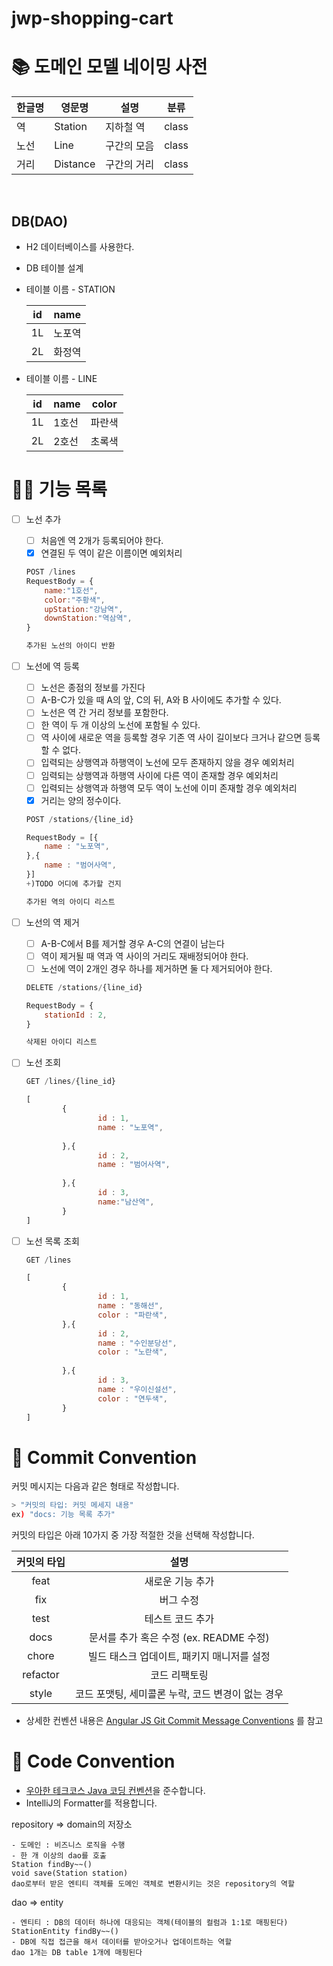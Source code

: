 # jwp-shopping-cart

# 📚 도메인 모델 네이밍 사전

| 한글명  | 영문명      | 설명      | 분류    |
|------|----------|---------|-------|
| 역    | Station  | 지하철 역   | class |
| 노선   | Line     | 구간의 모음  | class |
| 거리   | Distance | 구간의 거리  | class |

<br>

## DB(DAO)

- H2 데이터베이스를 사용한다.
- DB 테이블 설계
- 테이블 이름 - STATION

    | id | name |
    | --- | --- |
    | 1L | 노포역 |
    | 2L | 화정역 |

- 테이블 이름 - LINE

    | id | name | color |
    | --- | --- | --- |
    | 1L | 1호선 | 파란색 |
    | 2L | 2호선 | 초록색 |

# 👨‍🍳 기능 목록

- [ ]  노선 추가
    - [ ] 처음엔 역 2개가 등록되어야 한다.
    - [x] 연결된 두 역이 같은 이름이면 예외처리

   ```jsx
   POST /lines
   RequestBody = {
       name:"1호선",
       color:"주황색",
       upStation:"강남역",
       downStation:"역삼역",
   }
   ```

   ```jsx
   추가된 노선의 아이디 반환
   ```


- [ ]  노선에 역 등록
    - [ ] 노선은 종점의 정보를 가진다
    - [ ]  A-B-C가 있을 때 A의 앞, C의 뒤, A와 B 사이에도 추가할 수 있다.
    - [ ]  노선은 역 간 거리 정보를 포함한다.
    - [ ]  한 역이 두 개 이상의 노선에 포함될 수 있다.
    - [ ]  역 사이에 새로운 역을 등록할 경우 기존 역 사이 길이보다 크거나 같으면 등록할 수 없다.
    - [ ] 입력되는 상행역과 하행역이 노선에 모두 존재하지 않을 경우 예외처리
    - [ ] 임력되는 상행역과 하행역 사이에 다른 역이 존재할 경우 예외처리
    - [ ] 입력되는 상행역과 하행역 모두 역이 노선에 이미 존재할 경우 예외처리
    - [x]  거리는 양의 정수이다.

   ```jsx
   POST /stations/{line_id}
   
   RequestBody = [{
       name : "노포역",
   },{
       name : "범어사역",
   }]
   +)TODO 어디에 추가할 건지 
   ```

   ```jsx
   추가된 역의 아이디 리스트
   ```

- [ ]  노선의 역 제거
    - [ ]  A-B-C에서 B를 제거할 경우 A-C의 연결이 남는다
    - [ ]  역이 제거될 때 역과 역 사이의 거리도 재배정되어야 한다.
    - [ ]  노선에 역이 2개인 경우 하나를 제거하면 둘 다 제거되어야 한다.

   ```jsx
   DELETE /stations/{line_id}
   
   RequestBody = {
       stationId : 2,
   }
   ```

   ```jsx
   삭제된 아이디 리스트
   ```

- [ ]  노선 조회

   ```jsx
   GET /lines/{line_id}
   ```

   ```jsx
   [
           {
                   id : 1,
                   name : "노포역",
                   
           },{
                   id : 2,
                   name : "범어사역",
                   
           },{
                   id : 3,
                   name:"남산역",
           }
   ]
   ```

- [ ]  노선 목록 조회

   ```jsx
   GET /lines
   ```

   ```jsx
   [
           {
                   id : 1,
                   name : "동해선",
                   color : "파란색",
           },{
                   id : 2,
                   name : "수인분당선",
                   color : "노란색",
                   
           },{
                   id : 3,
                   name : "우이신설선",
                   color : "연두색",
           }
   ]
   ```

# 📌 Commit Convention

커밋 메시지는 다음과 같은 형태로 작성합니다.

```Bash
> "커밋의 타입: 커밋 메세지 내용"
ex) "docs: 기능 목록 추가"
``` 

커밋의 타입은 아래 10가지 중 가장 적절한 것을 선택해 작성합니다.

|  커밋의 타입  |              설명               |
|:--------:|:-----------------------------:|
|   feat   |           새로운 기능 추가           |
|   fix    |             버그 수정             |
|   test   |           테스트 코드 추가           |
|   docs   | 문서를 추가 혹은 수정 (ex. README 수정)  |
|  chore   |   빌드 태스크 업데이트, 패키지 매니저를 설정    |
| refactor |            코드 리팩토링            |
|  style   | 코드 포맷팅, 세미콜론 누락, 코드 변경이 없는 경우 |

- 상세한 컨벤션
  내용은 [Angular JS Git Commit Message Conventions](https://gist.github.com/stephenparish/9941e89d80e2bc58a153)
  를 참고

# 📌 Code Convention

- [우아한 테크코스 Java 코딩 컨벤션](https://github.com/woowacourse/woowacourse-docs/tree/main/styleguide/java)을
  준수합니다.
- IntelliJ의 Formatter를 적용합니다.



repository => domain의 저장소

    - 도메인 : 비즈니스 로직을 수행
    - 한 개 이상의 dao를 호출
    Station findBy~~()
    void save(Station station)
    dao로부터 받은 엔티티 객체를 도메인 객체로 변환시키는 것은 repository의 역할

dao => entity

    - 엔티티 : DB의 데이터 하나에 대응되는 객체(테이블의 컬럼과 1:1로 매핑된다)
    StationEntity findBy~~()
    - DB에 직접 접근을 해서 데이터를 받아오거나 업데이트하는 역할
    dao 1개는 DB table 1개에 매핑된다





